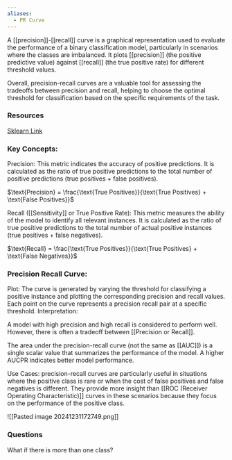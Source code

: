 ```yaml
---
aliases:
  - PR Curve
---
```

A [[precision]]-[[recall]] curve is a graphical representation used to evaluate the performance of a binary classification model, particularly in scenarios where the classes are imbalanced. It plots [[precision]] (the positive predictive value) against [[recall]] (the true positive rate) for different threshold values.

Overall, precision-recall curves are a valuable tool for assessing the tradeoffs between precision and recall, helping to choose the optimal threshold for classification based on the specific requirements of the task.
### Resources

[Sklearn Link](https://scikit-learn.org/1.5/auto_examples/model_selection/plot_precision_recall.html)
### Key Concepts:

 Precision: This metric indicates the accuracy of positive predictions. It is calculated as the ratio of true positive predictions to the total number of positive predictions (true positives + false positives).

  $\text{Precision} = \frac{\text{True Positives}}{\text{True Positives} + \text{False Positives}}$

 Recall ([[Sensitivity]] or True Positive Rate): This metric measures the ability of the model to identify all relevant instances. It is calculated as the ratio of true positive predictions to the total number of actual positive instances (true positives + false negatives).

  $\text{Recall} = \frac{\text{True Positives}}{\text{True Positives} + \text{False Negatives}}$

### Precision Recall Curve:

 Plot: The curve is generated by varying the threshold for classifying a positive instance and plotting the corresponding precision and recall values. Each point on the curve represents a precision recall pair at a specific threshold.
 Interpretation: 
 
 A model with high precision and high recall is considered to perform well. However, there is often a tradeoff between [[Precision or Recall]].

The area under the precision-recall curve (not the same as [[AUC]]) is a single scalar value that summarizes the performance of the model. A higher AUCPR indicates better model performance.

Use Cases: precision-recall curves are particularly useful in situations where the positive class is rare or when the cost of false positives and false negatives is different. They provide more insight than [[ROC (Receiver Operating Characteristic)]] curves in these scenarios because they focus on the performance of the positive class.
 
![[Pasted image 20241231172749.png]]

### Questions

What if there is more than one class?
